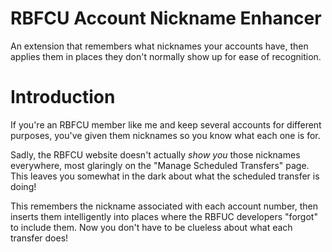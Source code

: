 RBFCU Account Nickname Enhancer
===============================

An extension that remembers what nicknames your accounts have, then applies them
in places they don't normally show up for ease of recognition.

# Introduction
If you're an RBFCU member like me and keep several accounts for different
purposes, you've given them nicknames so you know what each one is for.

Sadly, the RBFCU website doesn't actually _show you_ those nicknames everywhere,
most glaringly on the "Manage Scheduled Transfers" page. This leaves you
somewhat in the dark about what the scheduled transfer is doing!

This remembers the nickname associated with each account number, then inserts
them intelligently into places where the RBFUC developers "forgot" to include
them. Now you don't have to be clueless about what each transfer does!
